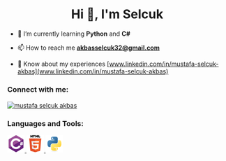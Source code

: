 <h1 align="center">Hi 👋, I'm Selcuk</h1>

- 🌱 I’m currently learning **Python** and **C#** 

- 📫 How to reach me **akbasselcuk32@gmail.com**

- 📄 Know about my experiences [www.linkedin.com/in/mustafa-selcuk-akbaş](www.linkedin.com/in/mustafa-selcuk-akbas)

<h3 align="left">Connect with me:</h3>
<p align="left">
<a href="https://linkedin.com/in/mustafa selcuk akbas" target="blank"><img align="center" src="https://raw.githubusercontent.com/rahuldkjain/github-profile-readme-generator/master/src/images/icons/Social/linked-in-alt.svg" alt="mustafa selcuk akbas" height="30" width="40" /></a>
</p>

<h3 align="left">Languages and Tools:</h3>
<p align="left"> <a href="https://www.w3schools.com/cs/" target="_blank" rel="noreferrer"> <img src="https://raw.githubusercontent.com/devicons/devicon/master/icons/csharp/csharp-original.svg" alt="csharp" width="40" height="40"/> </a> <a href="https://www.w3.org/html/" target="_blank" rel="noreferrer"> <img src="https://raw.githubusercontent.com/devicons/devicon/master/icons/html5/html5-original-wordmark.svg" alt="html5" width="40" height="40"/> </a> <a href="https://www.python.org" target="_blank" rel="noreferrer"> <img src="https://raw.githubusercontent.com/devicons/devicon/master/icons/python/python-original.svg" alt="python" width="40" height="40"/> </a> </p>
